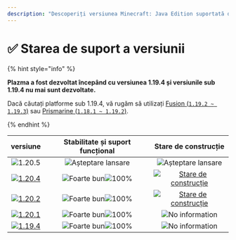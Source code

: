 ```yaml
---
description: "Descoperiți versiunea Minecraft: Java Edition suportată de Plazma."
---
```


# ✅ Starea de suport a versiunii

{% hint style="info" %}

**Plazma a fost dezvoltat începând cu versiunea 1.19.4 și versiunile sub 1.19.4 nu mai sunt dezvoltate.**

Dacă căutați platforme sub 1.19.4, vă rugăm să utilizați [Fusion (`1.19.2 ~ 1.19.3`)](https://github.com/RuinedTechnologyUnify/Fusion) sau [Prismarine (`1.18.1 ~ 1.19.2`)](https://github.com/PrismarineTeam/Prismarine).

{% endhint %}

[wtr]: https://badge.plazmamc.org/0/Așteptare%20pentru%20eliberare
[ukn]: https://badge.plazmamc.org/0/No%20information
[vgd]: https://badge.plazmamc.org/1/Foarte%20bun
[100]: https://badge.plazmamc.org/percent/100

|                                      versiune                                     | Stabilitate    și    suport funcțional |                                              Stare de construcție                                             |
| :-------------------------------------------------------------------------------: | :------------------------------------: | :-----------------------------------------------------------------------------------------------------------: |
|                   ![1.20.5](https://badge.plazmamc.org/0/1.20.5)                  |        ![Așteptare lansare][wtr]       |                                           ![Așteptare lansare][wtr]                                           |
| [![1.20.4](https://badge.plazmamc.org/2/1.20.4)](https://git.plazmamc.org/1.20.4) |     ![Foarte bun][vgd]![100%][100]     | [![Stare de construcție](https://build.plazmamc.org/1.20.4)](https://build.plazmamc.org/1.20.4?redirect=true) |
| [![1.20.2](https://badge.plazmamc.org/6/1.20.2)](https://git.plazmamc.org/1.20.2) |     ![Foarte bun][vgd]![100%][100]     | [![Stare de construcție](https://build.plazmamc.org/1.20.2)](https://build.plazmamc.org/1.20.2?redirect=true) |
| [![1.20.1](https://badge.plazmamc.org/4/1.20.1)](https://git.plazmamc.org/1.20.1) |     ![Foarte bun][vgd]![100%][100]     |                                             ![No information][ukn]                                            |
| [![1.19.4](https://badge.plazmamc.org/4/1.19.4)](https://git.plazmamc.org/1.19.4) |     ![Foarte bun][vgd]![100%][100]     |                                             ![No information][ukn]                                            |
